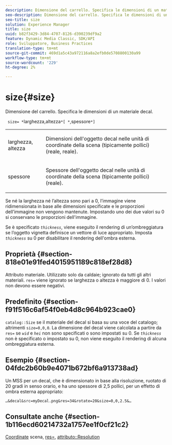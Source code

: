 ```yaml
---
description: Dimensione del carrello. Specifica le dimensioni di un materiale decal.
seo-description: Dimensione del carrello. Specifica le dimensioni di un materiale decal.
seo-title: size
solution: Experience Manager
title: size
uuid: b82f3429-3d84-4707-8126-d390239df9a2
feature: Dynamic Media Classic, SDK/API
role: Sviluppatore, Business Practices
translation-type: tm+mt
source-git-commit: 469d1a5c43a972116a8a2efb0de5708800130a99
workflow-type: tm+mt
source-wordcount: '229'
ht-degree: 2%

---
```



# size{#size}

Dimensione del carrello. Specifica le dimensioni di un materiale decal.

` size= *`larghezza,altezza`*[ *`,spessore`*]`

<table id="simpletable_00B1226F3B8B49D895D1269AB03D5043"> 
 <tr class="strow"> 
  <td class="stentry"> <p> <span class="varname"> larghezza, altezza  </span> </p> </td> 
  <td class="stentry"> <p>Dimensioni dell'oggetto decal nelle unità di coordinate della scena (tipicamente pollici) (reale, reale). </p> </td> 
 </tr> 
 <tr class="strow"> 
  <td class="stentry"> <p> <span class="varname"> spessore  </span> </p> </td> 
  <td class="stentry"> <p>Spessore dell'oggetto decal nelle unità di coordinate della scena (tipicamente pollici) (reale). </p> </td> 
 </tr> 
</table>

Se né la larghezza né l’altezza sono pari a 0, l’immagine viene ridimensionata in base alle dimensioni specificate e le proporzioni dell’immagine non vengono mantenute. Impostando uno dei due valori su 0 si conservano le proporzioni dell&#39;immagine.

Se è specificato *`thickness`*, viene eseguito il rendering di un’ombreggiatura se l’oggetto vignetta definisce un vettore di luce appropriato. Imposta *`thickness`* su 0 per disabilitare il rendering dell&#39;ombra esterna.

## Proprietà {#section-818e01e91fed4015951189c818ef28d8}

Attributo materiale. Utilizzato solo da caldaie; ignorato da tutti gli altri materiali. `res=` viene ignorato se larghezza o altezza è maggiore di 0. I valori non devono essere negativi.

## Predefinito {#section-f91f516c6af54f0eb4d8c964b923cae0}

`catalog::Size` se il materiale del decal si basa su una voce del catalogo; altrimenti  `size=0,0,0`. La dimensione del decal viene calcolata a partire da `res=` se *`wid`* e *`hei`* non sono specificati o sono impostati su 0. Se *`thickness`* non è specificato o impostato su 0, non viene eseguito il rendering di alcuna ombreggiatura esterna.

## Esempio {#section-04fdc2b60b9e4071b672bf6a913738ad}

Un MSS per un decal, che è dimensionato in base alla risoluzione, ruotato di 20 gradi in senso orario, e ha uno spessore di 2,5 pollici, per un effetto di ombra esterna appropriato:

`…&decal&src=myDecal.png&res=34&rotate=20&size=0,0,2.5&…`

## Consultate anche {#section-1b116ecd60214732a1757ee1f0cf21c2}

[Coordinate](../../../../../ir-api/http-protocol/image-rendering-api-ref/c-ir-http-protocol-ref/c-ir-http-protocol-syntax-and-features/c-ir-vignettes/c-ir-scene-coordinates.md#concept-528507024fa640b19a2631357febf7f1) scena,  [res=](../../../../../ir-api/http-protocol/image-rendering-api-ref/c-ir-http-protocol-ref/c-ir-http-protocol-command-reference/r-ir-res.md#reference-0ad9de8887144c83a6db97b4994f7c04),  [attributo::Resolution](../../../../../ir-api/material-cat/image-rendering-api-ref/c-ir-material-catalog/c-ir-attributes-reference/r-ir-resolution.md#reference-09fe14e6bfbf4db6b7f4369fffecc806)
